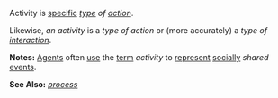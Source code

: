 Activity is [specific](https://github.com/gcassel/Modular-Organization-Terminology/blob/master/terms/specific.md) *[type](https://github.com/gcassel/Modular-Organization-Terminology/blob/master/terms/type.md) of [action](https://github.com/gcassel/Modular-Organization-Terminology/blob/master/terms/action.md)*.  

Likewise, *an activity* is a *type of action* or (more accurately) a *type of [interaction](https://github.com/gcassel/Modular-Organization-Terminology/blob/master/terms/interaction.md)*.  

**Notes:**  [Agents](https://github.com/gcassel/Modular-Organization-Terminology/blob/master/terms/agent.md) often [use](https://github.com/gcassel/Modular-Organization-Terminology/blob/master/terms/use.md) the [term](https://github.com/gcassel/Modular-Organization-Terminology/blob/master/terms/term.md) *activity* to [represent](https://github.com/gcassel/Modular-Organization-Terminology/blob/master/terms/representation.md) [socially](https://github.com/gcassel/Modular-Organization-Terminology/blob/master/terms/social.md) *shared* [events](https://github.com/gcassel/Modular-Organization-Terminology/blob/master/terms/event.md).

**See Also:** *[process](https://github.com/gcassel/Modular-Organization-Terminology/blob/master/terms/process.md)*
